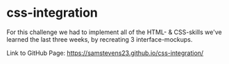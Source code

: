 # css-integration

For this challenge we had to implement all of the HTML- & CSS-skills we've learned the last three weeks, by recreating 3 interface-mockups.

Link to GitHub Page: https://samstevens23.github.io/css-integration/
